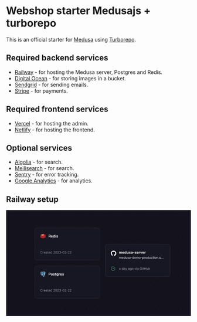 # Webshop starter Medusajs + turborepo

This is an official starter for [Medusa](https://medusa-commerce.com) using [Turborepo](https://turbo.build/repo).


## Required backend services

- [Railway](https://railway.app) - for hosting the Medusa server, Postgres and Redis.
- [Digital Ocean](https://digitalocean.com) - for storing images in a bucket.
- [Sendgrid](https://sendgrid.com) - for sending emails.
- [Stripe](https://stripe.com) - for payments.

## Required frontend services
- [Vercel](https://vercel.com) - for hosting the admin.  
- [Netlify](https://netlify.com) - for hosting the frontend.

## Optional services
- [Algolia](https://algolia.com) - for search.
- [Meilisearch](https://meilisearch.com) - for search.
- [Sentry](https://sentry.io) - for error tracking.
- [Google Analytics](https://analytics.google.com) - for analytics.


## Railway setup

![Railway setup](./railway-infra.png)
